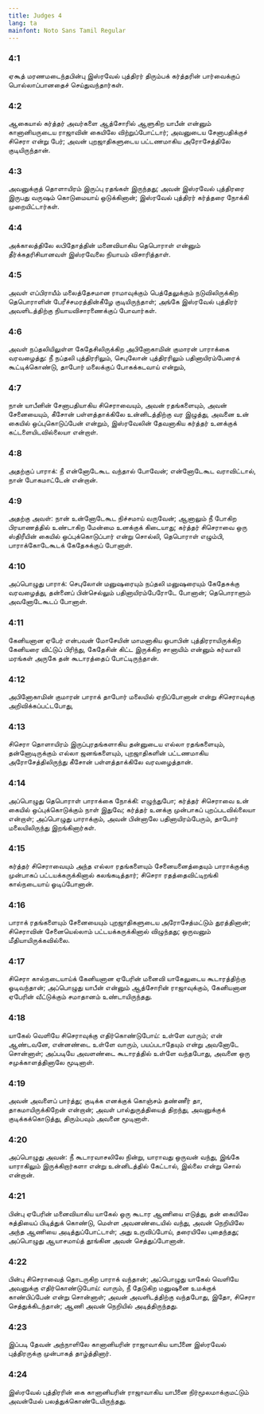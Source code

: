 ```yaml
---
title: Judges 4
lang: ta
mainfont: Noto Sans Tamil Regular
---
```


###  4:1

ஏகூத் மரணமடைந்தபின்பு இஸ்ரவேல் புத்திரர் திரும்பக் கர்த்தரின் பார்வைக்குப் பொல்லாப்பானதைச் செய்துவந்தார்கள்.

###  4:2

ஆகையால் கர்த்தர் அவர்களை ஆத்சோரில் ஆளுகிற யாபீன் என்னும் கானானியருடைய ராஜாவின் கையிலே விற்றுப்போட்டார்; அவனுடைய சேனாபதிக்குச் சிசெரா என்று பேர்; அவன் புறஜாதிகளுடைய பட்டணமாகிய அரோசேத்திலே குடியிருந்தான்.

###  4:3

அவனுக்குத் தொளாயிரம் இருப்பு ரதங்கள் இருந்தது; அவன் இஸ்ரவேல் புத்திரரை இருபது வருஷம் கொடுமையாய் ஒடுக்கினான்; இஸ்ரவேல் புத்திரர் கர்த்தரை நோக்கி முறையிட்டார்கள்.

###  4:4

அக்காலத்திலே லபிதோத்தின் மனைவியாகிய தெபொராள் என்னும் தீர்க்கதரிசியானவள் இஸ்ரவேலை நியாயம் விசாரித்தாள்.

###  4:5

அவள் எப்பிராயீம் மலைத்தேசமான ராமாவுக்கும் பெத்தேலுக்கும் நடுவிலிருக்கிற தெபொராளின் பேரீச்சமரத்தின்கீழே குடியிருந்தாள்; அங்கே இஸ்ரவேல் புத்திரர் அவளிடத்திற்கு நியாயவிசாரணைக்குப் போவார்கள்.

###  4:6

அவள் நப்தலியிலுள்ள கேதேசிலிருக்கிற அபினோகாமின் குமாரன் பாராக்கை வரவழைத்து: நீ நப்தலி புத்திரரிலும், செபுலோன் புத்திரரிலும் பதினாயிரம்பேரைக் கூட்டிக்கொண்டு, தாபோர் மலைக்குப் போகக்கடவாய் என்றும்,

###  4:7

நான் யாபீனின் சேனாபதியாகிய சிசெராவையும், அவன் ரதங்களையும், அவன் சேனையையும், கீசோன் பள்ளத்தாக்கிலே உன்னிடத்திற்கு வர இழுத்து, அவனை உன் கையில் ஒப்புகொடுப்பேன் என்றும், இஸ்ரவேலின் தேவனாகிய கர்த்தர் உனக்குக் கட்டளையிடவில்லையா என்றாள்.

###  4:8

அதற்குப் பாராக்: நீ என்னோடேகூட வந்தால் போவேன்; என்னோடேகூட வராவிட்டால், நான் போகமாட்டேன் என்றான்.

###  4:9

அதற்கு அவள்: நான் உன்னோடேகூட நிச்சமாய் வருவேன்; ஆனாலும் நீ போகிற பிரயாணத்தில் உண்டாகிற மேன்மை உனக்குக் கிடையாது; கர்த்தர் சிசெராவை ஒரு ஸ்திரீயின் கையில் ஒப்புக்கொடுப்பார் என்று சொல்லி, தெபொராள் எழும்பி, பாராக்கோடேகூடக் கேதேசுக்குப் போனாள்.

###  4:10

அப்பொழுது பாராக்: செபுலோன் மனுஷரையும் நப்தலி மனுஷரையும் கேதேசுக்கு வரவழைத்து, தன்னைப் பின்செல்லும் பதினாயிரம்பேரோடே போனான்; தெபொராளும் அவனோடேகூடப் போனாள்.

###  4:11

கேனியனான ஏபேர் என்பவன் மோசேயின் மாமனாகிய ஒபாபின் புத்திரராயிருக்கிற கேனியரை விட்டுப் பிரிந்து, கேதேசின் கிட்ட இருக்கிற சானாயிம் என்னும் கர்வாலி மரங்கள் அருகே தன் கூடாரத்தைப் போட்டிருந்தான்.

###  4:12

அபினோகாமின் குமாரன் பாராக் தாபோர் மலையில் ஏறிப்போனான் என்று சிசெராவுக்கு அறிவிக்கப்பட்டபோது,

###  4:13

சிசெரா தொளாயிரம் இருப்புரதங்களாகிய தன்னுடைய எல்லா ரதங்களையும், தன்னோடிருக்கும் எல்லா ஜனங்களையும், புறஜாதிகளின் பட்டணமாகிய அரோசேத்திலிருந்து கீசோன் பள்ளத்தாக்கிலே வரவழைத்தான்.

###  4:14

அப்பொழுது தெபொராள் பாராக்கை நோக்கி: எழுந்துபோ; கர்த்தர் சிசெராவை உன் கையில் ஒப்புக்கொடுக்கும் நாள் இதுவே; கர்த்தர் உனக்கு முன்பாகப் புறப்படவில்லையா என்றாள்; அப்பொழுது பாராக்கும், அவன் பின்னாலே பதினாயிரம்பேரும், தாபோர் மலையிலிருந்து இறங்கினார்கள்.

###  4:15

கர்த்தர் சிசெராவையும் அந்த எல்லா ரதங்களையும் சேனையனைத்தையும் பாராக்குக்கு முன்பாகப் பட்டயக்கருக்கினால் கலங்கடித்தார்; சிசெரா ரதத்தைவிட்டிறங்கி கால்நடையாய் ஓடிப்போனான்.

###  4:16

பாராக் ரதங்களையும் சேனையையும் புறஜாதிகளுடைய அரோசேத்மட்டும் துரத்தினான்; சிசெராவின் சேனையெல்லாம் பட்டயக்கருக்கினால் விழுந்தது; ஒருவனும் மீதியாயிருக்கவில்லை.

###  4:17

சிசெரா கால்நடையாய்க் கேனியனான ஏபேரின் மனைவி யாகேலுடைய கூடாரத்திற்கு ஓடிவந்தான்; அப்பொழுது யாபீன் என்னும் ஆத்சோரின் ராஜாவுக்கும், கேனியனான ஏபேரின் வீட்டுக்கும் சமாதானம் உண்டாயிருந்தது.

###  4:18

யாகேல் வெளியே சிசெராவுக்கு எதிர்கொண்டுபோய்: உள்ளே வாரும்; என் ஆண்டவனே, என்னண்டை உள்ளே வாரும், பயப்படாதேயும் என்று அவனோடே சொன்னாள்; அப்படியே அவளண்டை கூடாரத்தில் உள்ளே வந்தபோது, அவனை ஒரு சமுக்காளத்தினாலே மூடினாள்.

###  4:19

அவன் அவளைப் பார்த்து; குடிக்க எனக்குக் கொஞ்சம் தண்ணீர் தா, தாகமாயிருக்கிறேன் என்றான்; அவள் பால்துருத்தியைத் திறந்து, அவனுக்குக் குடிக்கக்கொடுத்து, திரும்பவும் அவனை மூடினாள்.

###  4:20

அப்பொழுது அவன்: நீ கூடாரவாசலிலே நின்று, யாராவது ஒருவன் வந்து, இங்கே யாராகிலும் இருக்கிறார்களா என்று உன்னிடத்தில் கேட்டால், இல்லை என்று சொல் என்றான்.

###  4:21

பின்பு ஏபேரின் மனைவியாகிய யாகேல் ஒரு கூடார ஆணியை எடுத்து, தன் கையிலே சுத்தியைப் பிடித்துக் கொண்டு, மெள்ள அவனண்டையில் வந்து, அவன் நெறியிலே அந்த ஆணியை அடித்துப்போட்டாள்; அது உருவிப்போய், தரையிலே புதைந்தது; அப்பொழுது ஆயாசமாய்த் தூங்கின அவன் செத்துப்போனான்.

###  4:22

பின்பு சிசெராவைத் தொடருகிற பாராக் வந்தான்; அப்பொழுது யாகேல் வெளியே அவனுக்கு எதிர்கொண்டுபோய்: வாரும், நீ தேடுகிற மனுஷனை உமக்குக் காண்பிப்பேன் என்று சொன்னாள்; அவன் அவளிடத்திற்கு வந்தபோது, இதோ, சிசெரா செத்துக்கிடந்தான்; ஆணி அவன் நெறியில் அடித்திருந்தது.

###  4:23

இப்படி தேவன் அந்நாளிலே கானானியரின் ராஜாவாகிய யாபீனை இஸ்ரவேல் புத்திரருக்கு முன்பாகத் தாழ்த்தினார்.

###  4:24

இஸ்ரவேல் புத்திரரின் கை கானானியரின் ராஜாவாகிய யாபீனை நிர்மூலமாக்குமட்டும் அவன்மேல் பலத்துக்கொண்டேயிருந்தது.

